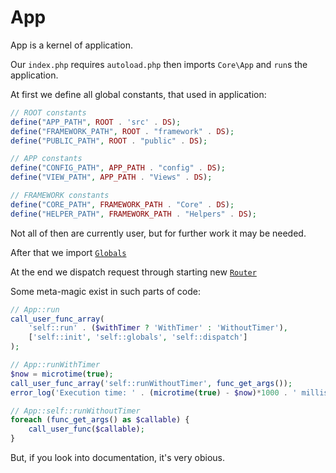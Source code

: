 # App

App is a kernel of application.

Our `index.php` requires `autoload.php` then imports `Core\App` and `run`s the application.

At first we define all global constants, that used in application:
```php
// ROOT constants
define("APP_PATH", ROOT . 'src' . DS);  
define("FRAMEWORK_PATH", ROOT . "framework" . DS);    
define("PUBLIC_PATH", ROOT . "public" . DS);    

// APP constants
define("CONFIG_PATH", APP_PATH . "config" . DS);
define("VIEW_PATH", APP_PATH . "Views" . DS);

// FRAMEWORK constants
define("CORE_PATH", FRAMEWORK_PATH . "Core" . DS);
define("HELPER_PATH", FRAMEWORK_PATH . "Helpers" . DS);
```

Not all of then are currently user, but for further work it may be needed.

After that we import [`Globals`](./Globals.md)

At the end we dispatch request through starting new [`Router`](./Router.md) 

Some meta-magic exist in such parts of code:
```php
// App::run
call_user_func_array(
    'self::run' . ($withTimer ? 'WithTimer' : 'WithoutTimer'),
    ['self::init', 'self::globals', 'self::dispatch']
);

// App::runWithTimer
$now = microtime(true);
call_user_func_array('self::runWithoutTimer', func_get_args());
error_log('Execution time: ' . (microtime(true) - $now)*1000 . ' milliseconds');

// App::self::runWithoutTimer
foreach (func_get_args() as $callable) {
    call_user_func($callable);
}
```

But, if you look into documentation, it's very obious.